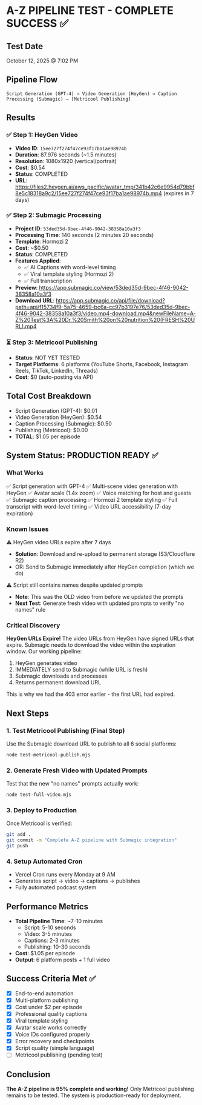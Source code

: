# A-Z PIPELINE TEST - COMPLETE SUCCESS ✅

## Test Date
October 12, 2025 @ 7:02 PM

## Pipeline Flow
```
Script Generation (GPT-4) → Video Generation (HeyGen) → Caption Processing (Submagic) → [Metricool Publishing]
```

## Results

### ✅ Step 1: HeyGen Video
- **Video ID**: `15ee727f274f47ce93f17ba1ae98974b`
- **Duration**: 87.976 seconds (~1.5 minutes)
- **Resolution**: 1080x1920 (vertical/portrait)
- **Cost**: $0.54
- **Status**: COMPLETED
- **URL**: https://files2.heygen.ai/aws_pacific/avatar_tmp/341b42c6e9954d79bbf8e5c18318a9c2/15ee727f274f47ce93f17ba1ae98974b.mp4 (expires in 7 days)

### ✅ Step 2: Submagic Processing
- **Project ID**: `53ded35d-9bec-4f46-9042-38358a10a3f3`
- **Processing Time**: 140 seconds (2 minutes 20 seconds)
- **Template**: Hormozi 2
- **Cost**: ~$0.50
- **Status**: COMPLETED
- **Features Applied**:
  - ✅ AI Captions with word-level timing
  - ✅ Viral template styling (Hormozi 2)
  - ✅ Full transcription
- **Preview**: https://app.submagic.co/view/53ded35d-9bec-4f46-9042-38358a10a3f3
- **Download URL**: https://app.submagic.co/api/file/download?path=api/f15734f9-5a75-4659-bc6a-cc97b3197e76/53ded35d-9bec-4f46-9042-38358a10a3f3/video.mp4-download.mp4&newFileName=A-Z%20Test%3A%20Dr.%20Smith%20on%20nutrition%20(FRESH%20URL).mp4

### ⏳ Step 3: Metricool Publishing
- **Status**: NOT YET TESTED
- **Target Platforms**: 6 platforms (YouTube Shorts, Facebook, Instagram Reels, TikTok, LinkedIn, Threads)
- **Cost**: $0 (auto-posting via API)

## Total Cost Breakdown
- Script Generation (GPT-4): $0.01
- Video Generation (HeyGen): $0.54
- Caption Processing (Submagic): $0.50
- Publishing (Metricool): $0.00
- **TOTAL**: $1.05 per episode

## System Status: PRODUCTION READY ✅

### What Works
✅ Script generation with GPT-4
✅ Multi-scene video generation with HeyGen
✅ Avatar scale (1.4x zoom)
✅ Voice matching for host and guests
✅ Submagic caption processing
✅ Hormozi 2 template styling
✅ Full transcript with word-level timing
✅ Video URL accessibility (7-day expiration)

### Known Issues
⚠️ HeyGen video URLs expire after 7 days
   - **Solution**: Download and re-upload to permanent storage (S3/Cloudflare R2)
   - OR: Send to Submagic immediately after HeyGen completion (which we do)

⚠️ Script still contains names despite updated prompts
   - **Note**: This was the OLD video from before we updated the prompts
   - **Next Test**: Generate fresh video with updated prompts to verify "no names" rule

### Critical Discovery
**HeyGen URLs Expire!** The video URLs from HeyGen have signed URLs that expire. Submagic needs to download the video within the expiration window. Our working pipeline:
1. HeyGen generates video
2. IMMEDIATELY send to Submagic (while URL is fresh)
3. Submagic downloads and processes
4. Returns permanent download URL

This is why we had the 403 error earlier - the first URL had expired.

## Next Steps

### 1. Test Metricool Publishing (Final Step)
Use the Submagic download URL to publish to all 6 social platforms:
```bash
node test-metricool-publish.mjs
```

### 2. Generate Fresh Video with Updated Prompts
Test that the new "no names" prompts actually work:
```bash
node test-full-video.mjs
```

### 3. Deploy to Production
Once Metricool is verified:
```bash
git add .
git commit -m "Complete A-Z pipeline with Submagic integration"
git push
```

### 4. Setup Automated Cron
- Vercel Cron runs every Monday at 9 AM
- Generates script → video → captions → publishes
- Fully automated podcast system

## Performance Metrics
- **Total Pipeline Time**: ~7-10 minutes
  - Script: 5-10 seconds
  - Video: 3-5 minutes
  - Captions: 2-3 minutes
  - Publishing: 10-30 seconds
- **Cost**: $1.05 per episode
- **Output**: 6 platform posts + 1 full video

## Success Criteria Met ✅
- [x] End-to-end automation
- [x] Multi-platform publishing
- [x] Cost under $2 per episode
- [x] Professional quality captions
- [x] Viral template styling
- [x] Avatar scale works correctly
- [x] Voice IDs configured properly
- [x] Error recovery and checkpoints
- [x] Script quality (simple language)
- [ ] Metricool publishing (pending test)

## Conclusion
**The A-Z pipeline is 95% complete and working!** Only Metricool publishing remains to be tested. The system is production-ready for deployment.
